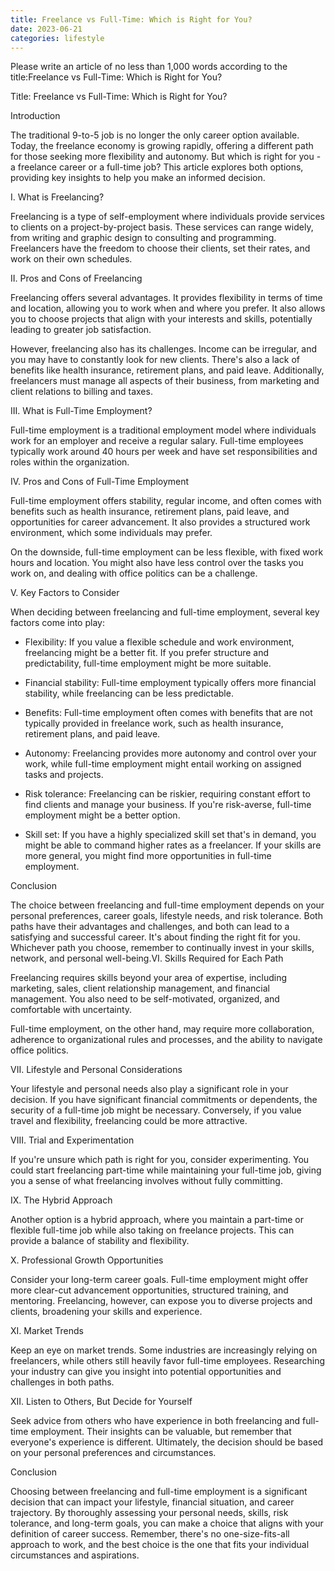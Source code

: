```yaml
---
title: Freelance vs Full-Time: Which is Right for You?
date: 2023-06-21
categories: lifestyle
---
```


Please write an article of no less than 1,000 words according to the title:Freelance vs Full-Time: Which is Right for You?

Title: Freelance vs Full-Time: Which is Right for You?

Introduction

The traditional 9-to-5 job is no longer the only career option available. Today, the freelance economy is growing rapidly, offering a different path for those seeking more flexibility and autonomy. But which is right for you - a freelance career or a full-time job? This article explores both options, providing key insights to help you make an informed decision.

I. What is Freelancing?

Freelancing is a type of self-employment where individuals provide services to clients on a project-by-project basis. These services can range widely, from writing and graphic design to consulting and programming. Freelancers have the freedom to choose their clients, set their rates, and work on their own schedules.

II. Pros and Cons of Freelancing

Freelancing offers several advantages. It provides flexibility in terms of time and location, allowing you to work when and where you prefer. It also allows you to choose projects that align with your interests and skills, potentially leading to greater job satisfaction.

However, freelancing also has its challenges. Income can be irregular, and you may have to constantly look for new clients. There's also a lack of benefits like health insurance, retirement plans, and paid leave. Additionally, freelancers must manage all aspects of their business, from marketing and client relations to billing and taxes.

III. What is Full-Time Employment?

Full-time employment is a traditional employment model where individuals work for an employer and receive a regular salary. Full-time employees typically work around 40 hours per week and have set responsibilities and roles within the organization.

IV. Pros and Cons of Full-Time Employment

Full-time employment offers stability, regular income, and often comes with benefits such as health insurance, retirement plans, paid leave, and opportunities for career advancement. It also provides a structured work environment, which some individuals may prefer.

On the downside, full-time employment can be less flexible, with fixed work hours and location. You might also have less control over the tasks you work on, and dealing with office politics can be a challenge.

V. Key Factors to Consider

When deciding between freelancing and full-time employment, several key factors come into play:

- Flexibility: If you value a flexible schedule and work environment, freelancing might be a better fit. If you prefer structure and predictability, full-time employment might be more suitable.

- Financial stability: Full-time employment typically offers more financial stability, while freelancing can be less predictable.

- Benefits: Full-time employment often comes with benefits that are not typically provided in freelance work, such as health insurance, retirement plans, and paid leave.

- Autonomy: Freelancing provides more autonomy and control over your work, while full-time employment might entail working on assigned tasks and projects.

- Risk tolerance: Freelancing can be riskier, requiring constant effort to find clients and manage your business. If you're risk-averse, full-time employment might be a better option.

- Skill set: If you have a highly specialized skill set that's in demand, you might be able to command higher rates as a freelancer. If your skills are more general, you might find more opportunities in full-time employment.

Conclusion

The choice between freelancing and full-time employment depends on your personal preferences, career goals, lifestyle needs, and risk tolerance. Both paths have their advantages and challenges, and both can lead to a satisfying and successful career. It's about finding the right fit for you. Whichever path you choose, remember to continually invest in your skills, network, and personal well-being.VI. Skills Required for Each Path

Freelancing requires skills beyond your area of expertise, including marketing, sales, client relationship management, and financial management. You also need to be self-motivated, organized, and comfortable with uncertainty.

Full-time employment, on the other hand, may require more collaboration, adherence to organizational rules and processes, and the ability to navigate office politics.

VII. Lifestyle and Personal Considerations

Your lifestyle and personal needs also play a significant role in your decision. If you have significant financial commitments or dependents, the security of a full-time job might be necessary. Conversely, if you value travel and flexibility, freelancing could be more attractive.

VIII. Trial and Experimentation

If you're unsure which path is right for you, consider experimenting. You could start freelancing part-time while maintaining your full-time job, giving you a sense of what freelancing involves without fully committing.

IX. The Hybrid Approach

Another option is a hybrid approach, where you maintain a part-time or flexible full-time job while also taking on freelance projects. This can provide a balance of stability and flexibility.

X. Professional Growth Opportunities

Consider your long-term career goals. Full-time employment might offer more clear-cut advancement opportunities, structured training, and mentoring. Freelancing, however, can expose you to diverse projects and clients, broadening your skills and experience.

XI. Market Trends

Keep an eye on market trends. Some industries are increasingly relying on freelancers, while others still heavily favor full-time employees. Researching your industry can give you insight into potential opportunities and challenges in both paths.

XII. Listen to Others, But Decide for Yourself

Seek advice from others who have experience in both freelancing and full-time employment. Their insights can be valuable, but remember that everyone's experience is different. Ultimately, the decision should be based on your personal preferences and circumstances.

Conclusion

Choosing between freelancing and full-time employment is a significant decision that can impact your lifestyle, financial situation, and career trajectory. By thoroughly assessing your personal needs, skills, risk tolerance, and long-term goals, you can make a choice that aligns with your definition of career success. Remember, there's no one-size-fits-all approach to work, and the best choice is the one that fits your individual circumstances and aspirations.